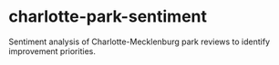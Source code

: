 # charlotte-park-sentiment
Sentiment analysis of Charlotte-Mecklenburg park reviews to identify improvement priorities.

